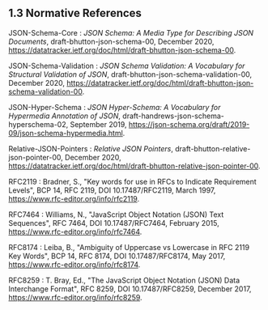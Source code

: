 ## 1.3 Normative References

JSON-Schema-Core
:    _JSON Schema: A Media Type for Describing JSON Documents_, draft-bhutton-json-schema-00, December 2020, https://datatracker.ietf.org/doc/html/draft-bhutton-json-schema-00.

JSON-Schema-Validation
:    _JSON Schema Validation: A Vocabulary for Structural Validation of JSON_, draft-bhutton-json-schema-validation-00, December 2020, https://datatracker.ietf.org/doc/html/draft-bhutton-json-schema-validation-00.

JSON-Hyper-Schema
:    _JSON Hyper-Schema: A Vocabulary for Hypermedia Annotation of JSON_, draft-handrews-json-schema-hyperschema-02, September 2019, https://json-schema.org/draft/2019-09/json-schema-hypermedia.html.

Relative-JSON-Pointers
:    _Relative JSON Pointers_, draft-bhutton-relative-json-pointer-00, December 2020, https://datatracker.ietf.org/doc/html/draft-bhutton-relative-json-pointer-00.

RFC2119
:    Bradner, S., "Key words for use in RFCs to Indicate Requirement Levels", BCP 14, RFC 2119, DOI 10.17487/RFC2119, March 1997, https://www.rfc-editor.org/info/rfc2119.

RFC7464
:    Williams, N., "JavaScript Object Notation (JSON) Text Sequences", RFC 7464, DOI 10.17487/RFC7464, February 2015, https://www.rfc-editor.org/info/rfc7464.

RFC8174
:    Leiba, B., "Ambiguity of Uppercase vs Lowercase in RFC 2119 Key Words", BCP 14, RFC 8174, DOI 10.17487/RFC8174, May 2017, https://www.rfc-editor.org/info/rfc8174.

RFC8259
:    T. Bray, Ed., "The JavaScript Object Notation (JSON) Data Interchange Format", RFC 8259, DOI 10.17487/RFC8259, December 2017, https://www.rfc-editor.org/info/rfc8259.
